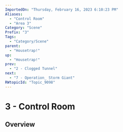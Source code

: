 ```yaml
---
ImportedOn: "Thursday, February 16, 2023 6:10:23 PM"
Aliases:
  - "Control Room"
  - "Area 3"
Category: "Scene"
Prefix: "3"
Tags:
  - "Category/Scene"
parent:
  - "Housetrap!"
up:
  - "Housetrap!"
prev:
  - "2 - Clogged Tunnel"
next:
  - "7 - Operation_ Storm Giant"
RWtopicId: "Topic_9098"
---
```

# 3 - Control Room
## Overview
